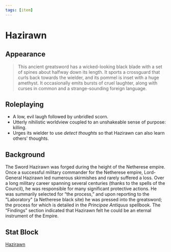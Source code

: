 ```yaml
---
tags: [item]
---
```

# Hazirawn

## Appearance
> This ancient greatsword has a wicked-looking black blade with a set of spines about halfway down its length. It sports a crossguard that curls back towards the wielder, and its pommel is inset with a huge amethyst. It occasionally emits bursts of cruel laughter, along with curses in common and a strange-sounding foreign language.
## Roleplaying
- A low, evil laugh followed by unbridled scorn.
- Utterly nihilistic worldview coupled to an unshakeable sense of purpose: killing.
- Urges its wielder to use *detect thoughts* so that Hazirawn can also learn others' thoughts.
## Background
The Sword Hazirawn was forged during the height of the Netherese empire. Once a successful military commander for the Netherese empire, Lord-General Hazirawn led numerous skirmishes and rarely suffered a loss. Over a long military career spanning several centuries (thanks to the spells of the Council), he was responsible for many significant protective actions. He was summarily selected for “the process,” and upon reporting to the "Laboratory" (a Netherese black site) he was pressed into the greatsword; the process for which is detailed in the _Principae Antiquus_ spellbook. The “Findings” section indicated that Hazirawn felt he could be an eternal instrument of the Empire.
## Stat Block
[Hazirawn](https://www.dndbeyond.com/magic-items/hazirawn)